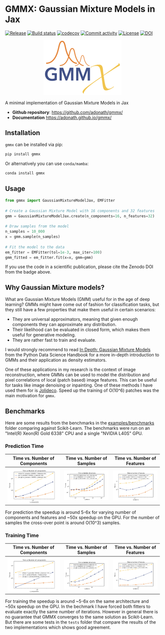 # GMMX: Gaussian Mixture Models in Jax

[![Release](https://img.shields.io/github/v/release/adonath/gmmx)](https://img.shields.io/github/v/release/adonath/gmmx)
[![Build status](https://img.shields.io/github/actions/workflow/status/adonath/gmmx/main.yml?branch=main)](https://github.com/adonath/gmmx/actions/workflows/main.yml?query=branch%3Amain)
[![codecov](https://codecov.io/gh/adonath/gmmx/branch/main/graph/badge.svg)](https://codecov.io/gh/adonath/gmmx)
[![Commit activity](https://img.shields.io/github/commit-activity/m/adonath/gmmx)](https://img.shields.io/github/commit-activity/m/adonath/gmmx)
[![License](https://img.shields.io/github/license/adonath/gmmx)](https://img.shields.io/github/license/adonath/gmmx)
[![DOI](https://zenodo.org/badge/879790145.svg)](https://doi.org/10.5281/zenodo.14515326)

<p align="center">
<img width="50%" src="https://raw.githubusercontent.com/adonath/gmmx/main/docs/_static/gmmx-logo.png" alt="GMMX Logo"/>
</p>

A minimal implementation of Gaussian Mixture Models in Jax

- **Github repository**: <https://github.com/adonath/gmmx/>
- **Documentation** <https://adonath.github.io/gmmx/>

## Installation

`gmmx` can be installed via pip:

```bash
pip install gmmx
```

Or alternatively you can use `conda/mamba`:

```bash
conda install gmmx
```

## Usage

```python
from gmmx import GaussianMixtureModelJax, EMFitter

# Create a Gaussian Mixture Model with 16 components and 32 features
gmm = GaussianMixtureModelJax.create(n_components=16, n_features=32)

# Draw samples from the model
n_samples = 10_000
x = gmm.sample(n_samples)

# Fit the model to the data
em_fitter = EMFitter(tol=1e-3, max_iter=100)
gmm_fitted = em_fitter.fit(x=x, gmm=gmm)
```

If you use the code in a scientific publication, please cite the Zenodo DOI from the badge above.

## Why Gaussian Mixture models?

What are Gaussian Mixture Models (GMM) useful for in the age of deep learning? GMMs might have come out of fashion for classification tasks, but they still
have a few properties that make them useful in certain scenarios:

- They are universal approximators, meaning that given enough components they can approximate any distribution.
- Their likelihood can be evaluated in closed form, which makes them useful for generative modeling.
- They are rather fast to train and evaluate.

I would strongly recommend to read [In Depth: Gaussian Mixture Models](https://jakevdp.github.io/PythonDataScienceHandbook/05.12-gaussian-mixtures.html) from the Python Data Science Handbook for a more in-depth introduction to GMMs and their
application as density estimators.

One of these applications in my research is the context of image reconstruction, where GMMs can be used to model the distribution and pixel correlations of local (patch based)
image features. This can be useful for tasks like image denoising or inpainting. One of these methods I have used them for is [Jolideco](https://github.com/jolideco/jolideco).
Speed up the training of O(10^6) patches was the main motivation for `gmmx`.

## Benchmarks

Here are some results from the benchmarks in the [examples/benchmarks](https://github.com/adonath/gmmx/tree/main/examples/benchmarks) folder comparing against Scikit-Learn. The benchmarks were run on an "Intel(R) Xeon(R) Gold 6338" CPU and a single "NVIDIA L40S" GPU.

### Prediction Time

| Time vs. Number of Components                                                                                                       | Time vs. Number of Samples                                                                                                    | Time vs. Number of Features                                                                                                     |
| ----------------------------------------------------------------------------------------------------------------------------------- | ----------------------------------------------------------------------------------------------------------------------------- | ------------------------------------------------------------------------------------------------------------------------------- |
| ![Time vs. Number of Components](https://raw.githubusercontent.com/adonath/gmmx/main/docs/_static/time-vs-n-components-predict.png) | ![Time vs. Number of Samples](https://raw.githubusercontent.com/adonath/gmmx/main/docs/_static/time-vs-n-samples-predict.png) | ![Time vs. Number of Features](https://raw.githubusercontent.com/adonath/gmmx/main/docs/_static/time-vs-n-features-predict.png) |

For prediction the speedup is around 5-6x for varying number of components and features and ~50x speedup on the GPU. For the number of samples the cross-over point is around O(10^3) samples.

### Training Time

| Time vs. Number of Components                                                                                                   | Time vs. Number of Samples                                                                                                | Time vs. Number of Features                                                                                                 |
| ------------------------------------------------------------------------------------------------------------------------------- | ------------------------------------------------------------------------------------------------------------------------- | --------------------------------------------------------------------------------------------------------------------------- |
| ![Time vs. Number of Components](https://raw.githubusercontent.com/adonath/gmmx/main/docs/_static/time-vs-n-components-fit.png) | ![Time vs. Number of Samples](https://raw.githubusercontent.com/adonath/gmmx/main/docs/_static/time-vs-n-samples-fit.png) | ![Time vs. Number of Features](https://raw.githubusercontent.com/adonath/gmmx/main/docs/_static/time-vs-n-features-fit.png) |

For training the speedup is around ~5-6x on the same architecture and ~50x speedup on the GPU. In the bechmark I have forced both fitters to evaluate exactly the same number of iterations. However in general there is no guarantee that GMMX converges to the same solution as Scikit-Learn. But there are some tests in the `tests` folder that compare the results of the two implementations which shows good agreement.
